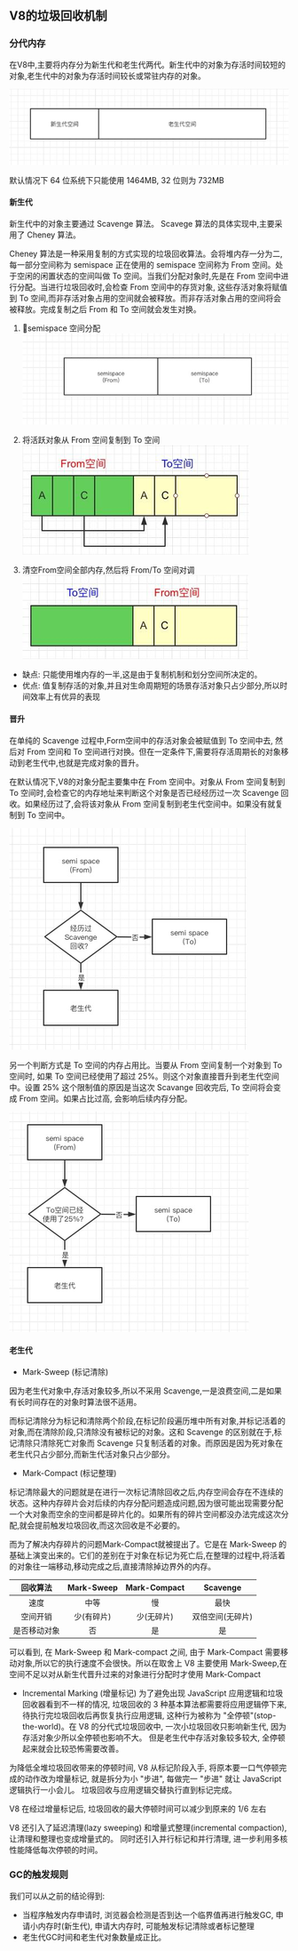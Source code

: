 ## V8的垃圾回收机制

### 分代内存
在V8中,主要将内存分为新生代和老生代两代。新生代中的对象为存活时间较短的对象,老生代中的对象为存活时间较长或常驻内存的对象。

![分代内存](./pic/1.png)

默认情况下 64 位系统下只能使用 1464MB, 32 位则为 732MB
#### 新生代
新生代中的对象主要通过 Scavenge 算法。 Scavege 算法的具体实现中,主要采用了 Cheney 算法。

Cheney 算法是一种采用复制的方式实现的垃圾回收算法。会将堆内存一分为二,每一部分空间称为 semispace 正在使用的 semispace 空间称为 From 空间。处于空闲的闲置状态的空间叫做 To 空间。当我们分配对象时,先是在 From 空间中进行分配。当进行垃圾回收时,会检查 From 空间中的存货对象, 这些存活对象将赋值到 To 空间,而非存活对象占用的空间就会被释放。而非存活对象占用的空间将会被释放。完成复制之后 From 和 To 空间就会发生对换。

1. semispace 空间分配
![新生代空间分配](./pic/new1.png)

2. 将活跃对象从 From 空间复制到 To 空间
![新生代空间复制](./pic/new2.jpg)

3. 清空From空间全部内存,然后将 From/To 空间对调
![新生代空间对调](./pic/new3.jpg)

- 缺点: 只能使用堆内存的一半,这是由于复制机制和划分空间所决定的。
- 优点: 值复制存活的对象,并且对生命周期短的场景存活对象只占少部分,所以时间效率上有优异的表现
#### 晋升
在单纯的 Scavenge 过程中,Form空间中的存活对象会被赋值到 To 空间中去, 然后对 From 空间和 To 空间进行对换。但在一定条件下,需要将存活周期长的对象移动到老生代中,也就是完成对象的晋升。

在默认情况下,V8的对象分配主要集中在 From 空间中。对象从 From 空间复制到 To 空间时,会检查它的内存地址来判断这个对象是否已经经历过一次 Scavenge 回收。如果经历过了,会将该对象从 From 空间复制到老生代空间中。如果没有就复制到 To 空间中。

![默认晋升](./pic/up1.png)

另一个判断方式是 To 空间的内存占用比。当要从 From 空间复制一个对象到 To 空间时, 如果 To 空间已经使用了超过 25%。则这个对象直接晋升到老生代空间中。设置 25% 这个限制值的原因是当这次 Scavange 回收完后, To 空间将会变成 From 空间。如果占比过高, 会影响后续内存分配。

![内存占用比晋升](./pic/up2.png)

#### 老生代
- Mark-Sweep (标记清除)

因为老生代对象中,存活对象较多,所以不采用 Scavenge,一是浪费空间,二是如果有长时间存在的对象时算法很不适用。

而标记清除分为标记和清除两个阶段,在标记阶段遍历堆中所有对象,并标记活着的对象,而在清除阶段,只清除没有被标记的对象。这和 Scavenge 的区别就在于,标记清除只清除死亡对象而 Scavenge 只复制活着的对象。而原因是因为死对象在老生代只占少部分,而新生代活对象只占少部分。

- Mark-Compact (标记整理)

标记清除最大的问题就是在进行一次标记清除回收之后,内存空间会存在不连续的状态。这种内存碎片会对后续的内存分配问题造成问题,因为很可能出现需要分配一个大对象而空余的空间都是碎片化的。如果所有的碎片空间都没办法完成这次分配,就会提前触发垃圾回收,而这次回收是不必要的。

而为了解决内存碎片的问题Mark-Compact就被提出了。它是在 Mark-Sweep 的基础上演变出来的。它们的差别在于对象在标记为死亡后,在整理的过程中,将活着的对象往一端移动,移动完成之后,直接清除掉边界外的内存。

|回收算法|Mark-Sweep|Mark-Compact|Scavenge|
|:---:|:--:|:---:|:---:|
|速度|中等|慢|最快|
|空间开销|少(有碎片)|少(无碎片)|双倍空间(无碎片)|
|是否移动对象|否|是|是|

可以看到, 在 Mark-Sweep 和 Mark-compact 之间, 由于 Mark-Compact 需要移动对象,所以它的执行速度不会很快。所以在取舍上 V8 主要使用 Mark-Sweep,在空间不足以对从新生代晋升过来的对象进行分配时才使用 Mark-Compact

- Incremental Marking (增量标记)
为了避免出现 JavaScript 应用逻辑和垃圾回收器看到不一样的情况, 垃圾回收的 3 种基本算法都需要将应用逻辑停下来, 待执行完垃圾回收后再恢复执行应用逻辑, 这种行为被称为 "全停顿"(stop-the-world)。在 V8 的分代式垃圾回收中, 一次小垃圾回收只影响新生代, 因为存活对象少所以全停顿也影响不大。 但是老生代中存活对象较多较大, 全停顿起来就会比较恐怖需要改善。

为降低全堆垃圾回收带来的停顿时间, V8 从标记阶段入手, 将原本要一口气停顿完成的动作改为增量标记, 就是拆分为小 "步进", 每做完一 "步进" 就让 JavaScript 逻辑执行一小会儿。 垃圾回收与应用逻辑交替执行直到标记完成。

V8 在经过增量标记后, 垃圾回收的最大停顿时间可以减少到原来的 1/6 左右

V8 还引入了延迟清理(lazy sweeping) 和增量式整理(incremental compaction), 让清理和整理也变成增量式的。 同时还引入并行标记和并行清理, 进一步利用多核性能降低每次停顿的时间。

### GC的触发规则
我们可以从之前的结论得到:

- 当程序触发内存申请时, 浏览器会检测是否到达一个临界值再进行触发GC, 申请小内存时(新生代), 申请大内存时, 可能触发标记清除或者标记整理
- 老生代GC时间和老生代对象数量成正比。